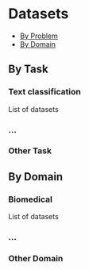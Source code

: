 # Datasets

- [By Problem](#by-problem)
- [By Domain](#by-domain)


## By Task
### Text classification
List of datasets
### ...
### Other Task

## By Domain
### Biomedical
List of datasets
### ...
### Other Domain